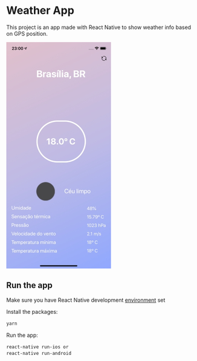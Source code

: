 # Weather App


This project is an app made with React Native to show weather info based on GPS position.

![screenshot](./screenshot/myApp.png)

## Run the app 

Make sure you have React Native development [environment](https://reactnative.dev/docs/environment-setup) set

Install the packages:

```sh 
yarn
```

Run the app:

```sh
react-native run-ios or
react-native run-android
```
